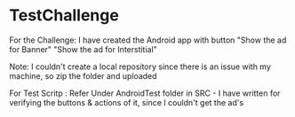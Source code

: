 # TestChallenge

For the Challenge: 
I have created the Android app with button "Show the ad for Banner" "Show the ad for Interstitial"

Note: I couldn't create a local repository since there is an issue with my machine, so zip the folder and uploaded 

For Test Scritp : 
 Refer Under AndroidTest folder in SRC - I have written for verifying the buttons & actions of it, since I couldn't get the ad's 
